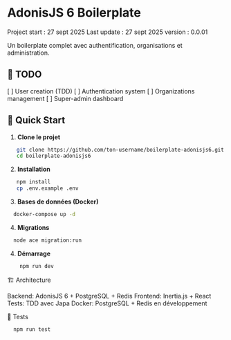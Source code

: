 # AdonisJS 6 Boilerplate

Project start : 27 sept 2025
Last update : 27 sept 2025
version : 0.0.01

Un boilerplate complet avec authentification, organisations et administration.

## 📝 TODO

[ ] User creation (TDD)
[ ] Authentication system
[ ] Organizations management
[ ] Super-admin dashboard

## 🚀 Quick Start

1. **Clone le projet**

```bash
   git clone https://github.com/ton-username/boilerplate-adonisjs6.git
   cd boilerplate-adonisjs6
```

2. **Installation**

```bash
   npm install
   cp .env.example .env
```

3. **Bases de données (Docker)**

```bash
  docker-compose up -d
```

4. **Migrations**

```bash
  node ace migration:run
```

4. **Démarrage**

```bash
    npm run dev
```

🏗️ Architecture

Backend: AdonisJS 6 + PostgreSQL + Redis
Frontend: Inertia.js + React
Tests: TDD avec Japa
Docker: PostgreSQL + Redis en développement

🧪 Tests

```bash
  npm run test
```

